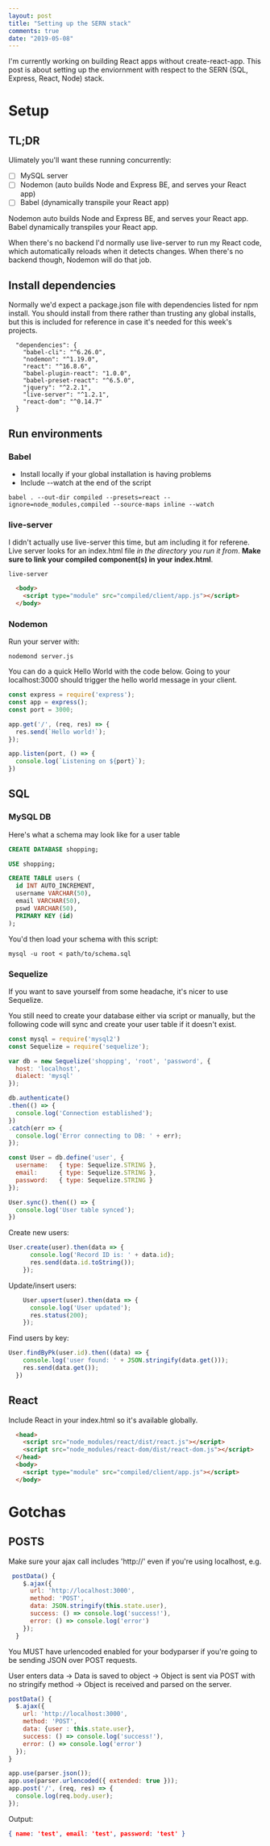 ```yaml
---
layout: post
title: "Setting up the SERN stack"
comments: true
date: "2019-05-08"
---
```

I'm currently working on building React apps without create-react-app. This post is about setting up the enviornment with respect to the SERN (SQL, Express, React, Node) stack.

# Setup

## TL;DR
Ulimately you'll want these running concurrently:
* [ ] MySQL server
* [ ] Nodemon (auto builds Node and Express BE, and serves your React app)
* [ ] Babel (dynamically transpile your React app)

Nodemon auto builds Node and Express BE, and serves your React app. Babel dynamically transpiles your React app.

When there's no backend I'd normally use live-server to run my React code, which automatically reloads when it detects changes. When there's no backend though, Nodemon will do that job.

## Install dependencies
Normally we'd expect a package.json file with dependencies listed for npm install. You should install from there rather than trusting any global installs, but this is included for reference in case it's needed for this week's projects.
```
  "dependencies": {
    "babel-cli": "^6.26.0",
    "nodemon": "^1.19.0",
    "react": "^16.8.6",
    "babel-plugin-react": "1.0.0",
    "babel-preset-react": "^6.5.0",
    "jquery": "^2.2.1",
    "live-server": "^1.2.1",
    "react-dom": "^0.14.7"
  }
```


## Run environments
### Babel
* Install locally if your global installation is having problems
* Include --watch at the end of the script
```
babel . --out-dir compiled --presets=react --ignore=node_modules,compiled --source-maps inline --watch
```

### live-server
I didn't actually use live-server this time, but am including it for referene. Live server looks for an index.html file _in the directory you run it from_. **Make sure to link your compiled component(s) in your index.html**.
```
live-server
```
```html
  <body>
    <script type="module" src="compiled/client/app.js"></script>
  </body>
```

### Nodemon
Run your server with:
```
nodemond server.js
```

You can do a quick Hello World with the code below. Going to your localhost:3000 should trigger the hello world message in your client.
```javascript
const express = require('express');
const app = express();
const port = 3000;

app.get('/', (req, res) => {
  res.send(`Hello world!`);
});

app.listen(port, () => {
  console.log(`Listening on ${port}`);
})
```

## SQL
### MySQL DB
Here's what a schema may look like for a user table
```sql
CREATE DATABASE shopping;

USE shopping;

CREATE TABLE users (
  id INT AUTO_INCREMENT,
  username VARCHAR(50),
  email VARCHAR(50),
  pswd VARCHAR(50),
  PRIMARY KEY (id)
);
```

You'd then load your schema with this script:
```
mysql -u root < path/to/schema.sql
```

### Sequelize
If you want to save yourself from some headache, it's nicer to use Sequelize. 

You still need to create your database either via script or manually, but the following code will sync and create your user table if it doesn't exist.

```javascript
const mysql = require('mysql2')
const Sequelize = require('sequelize');

var db = new Sequelize('shopping', 'root', 'password', {
  host: 'localhost',
  dialect: 'mysql'
});

db.authenticate()
.then(() => {
  console.log('Connection established');
})
.catch(err => {
  console.log('Error connecting to DB: ' + err);
});

const User = db.define('user', {
  username:   { type: Sequelize.STRING },
  email:      { type: Sequelize.STRING }, 
  password:   { type: Sequelize.STRING }
});

User.sync().then(() => {
  console.log('User table synced');
})
```

Create new users:
```javascript
User.create(user).then(data => {
      console.log('Record ID is: ' + data.id);
      res.send(data.id.toString());
    });
```

Update/insert users:
```javascript
    User.upsert(user).then(data => {
      console.log('User updated');
      res.status(200);
    });
```

Find users by key:
```javascript
User.findByPk(user.id).then((data) => {
    console.log('user found: ' + JSON.stringify(data.get()));
    res.send(data.get());
  })
```

## React
Include React in your index.html so it's available globally.
```html
  <head>
    <script src="node_modules/react/dist/react.js"></script>
    <script src="node_modules/react-dom/dist/react-dom.js"></script>
  </head>
  <body>
    <script type="module" src="compiled/client/app.js"></script>
  </body>
```

# Gotchas
## POSTS
Make sure your ajax call includes 'http://' even if you're using localhost, e.g. 
```javascript
 postData() {
    $.ajax({
      url: 'http://localhost:3000',
      method: 'POST', 
      data: JSON.stringify(this.state.user),
      success: () => console.log('success!'),
      error: () => console.log('error')
    });
  }
```

You MUST have urlencoded enabled for your bodyparser if you're going to be sending JSON over POST requests.

User enters data -> Data is saved to object -> Object is sent via POST with no stringify method -> Object is received and parsed on the server.

```javascript
postData() {
  $.ajax({
    url: 'http://localhost:3000',
    method: 'POST', 
    data: {user : this.state.user},
    success: () => console.log('success!'),
    error: () => console.log('error')
  });
}
```

```javascript
app.use(parser.json());
app.use(parser.urlencoded({ extended: true }));
app.post('/', (req, res) => {
  console.log(req.body.user);
});
```

Output: 
```json
{ name: 'test', email: 'test', password: 'test' }
```